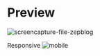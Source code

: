 # Preview
![screencapture-file-zepblog](https://github.com/user-attachments/assets/180276e9-8449-48d2-9671-4d4fce4d0b39)

Responsive
![mobile](https://github.com/user-attachments/assets/197418cc-25fc-40df-88de-d88dc8025370)
